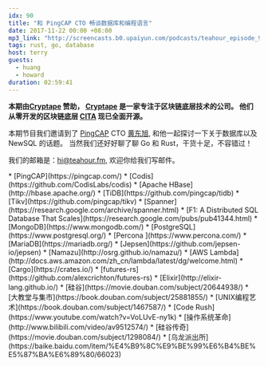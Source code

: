 ```yaml
---
idx: 90
title: "和 PingCAP CTO 畅谈数据库和编程语言"
date: 2017-11-22 00:00 +08:00
mp3_link: "http://screencasts.b0.upaiyun.com/podcasts/teahour_episode_90.mp3"
tags: rust, go, database
host: terry
guests:
  - huang
  - howard
duration: 02:59:41
---
```


**本期由[Cryptape](https://www.cryptape.com) 赞助， [Cryptape](https://www.cryptape.com) 是一家专注于区块链底层技术的公司。 他们从零开发的区块链底层 [CITA](https://github.com/cryptape/cita) 现已全面开源。**

本期节目我们邀请到了 [PingCAP](https://pingcap.com/) CTO [黄东旭](https://twitter.com/c4pt0r), 和他一起探讨一下关于数据库以及 NewSQL 的话题。 当然我们还好好聊了聊 Go 和 Rust，干货十足，不容错过！

我们的邮箱是：hi@teahour.fm, 欢迎你给我们写邮件。

<section class="notes" markdown="1">
* [PingCAP](https://pingcap.com/)
* [Codis](https://github.com/CodisLabs/codis)
* [Apache HBase](http://hbase.apache.org/)
* [TiDB](https://github.com/pingcap/tidb)
* [Tikv](https://github.com/pingcap/tikv)
* [Spanner](https://research.google.com/archive/spanner.html)
* [F1: A Distributed SQL Database That Scales](https://research.google.com/pubs/pub41344.html)
* [MongoDB](https://www.mongodb.com/)
* [PostgreSQL](https://www.postgresql.org/)
* [Percona ](https://www.percona.com/)
* [MariaDB](https://mariadb.org/)
* [Jepsen](https://github.com/jepsen-io/jepsen)
* [Namazu](http://osrg.github.io/namazu/)
* [AWS Lambda](http://docs.aws.amazon.com/zh_cn/lambda/latest/dg/welcome.html)
* [Cargo](https://crates.io/)
* [futures-rs](https://github.com/alexcrichton/futures-rs)
* [Elixir](http://elixir-lang.github.io/)
* [硅谷](https://movie.douban.com/subject/20644938/)
* [大教堂与集市](https://book.douban.com/subject/25881855/)
* [UNIX编程艺术](https://book.douban.com/subject/1467587/)
* [Code Rush](https://www.youtube.com/watch?v=VoLUvE-ny1k)
* [操作系统革命](http://www.bilibili.com/video/av9512574/)
* [硅谷传奇](https://movie.douban.com/subject/1298084/)
* [乌龙派出所](https://baike.baidu.com/item/%E4%B9%8C%E9%BE%99%E6%B4%BE%E5%87%BA%E6%89%80/66023)
</section>

